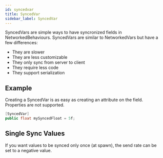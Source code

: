 ```yaml
---
id: syncedvar
title: SyncedVar
sidebar_label: SyncedVar
---
```


SyncedVars are simple ways to have syncronized fields in NetworkedBehaviours. SyncedVars are similar to NetworkedVars but have a few differences:

* They are slower
* They are less customizable
* They only sync from server to client
* They require less code
* They support serialization

## Example

Creating a SyncedVar is as easy as creating an attribute on the field. Properties are not supported.

```csharp
[SyncedVar]
public float mySyncedFloat = 5f;
```

## Single Sync Values

If you want values to be synced only once (at spawn), the send rate can be set to a negative value.